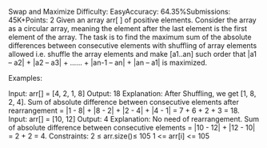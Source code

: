 Swap and Maximize
Difficulty: EasyAccuracy: 64.35%Submissions: 45K+Points: 2
Given an array arr[ ] of positive elements. Consider the array as a circular array, meaning the element after the last element is the first element of the array. The task is to find the maximum sum of the absolute differences between consecutive elements with shuffling of array elements allowed i.e. shuffle the array elements and make [a1..an] such order that  |a1 – a2| + |a2 – a3| + …… + |an-1 – an| + |an – a1| is maximized.

Examples:

Input: arr[] = [4, 2, 1, 8]
Output: 18
Explanation: After Shuffling, we get [1, 8, 2, 4]. Sum of absolute difference between consecutive elements after rearrangement = |1 - 8| + |8 - 2| + |2 - 4| + |4 - 1| = 7 + 6 + 2 + 3 = 18.
Input: arr[] = [10, 12]
Output: 4
Explanation: No need of rearrangement. Sum of absolute difference between consecutive elements = |10 - 12| + |12 - 10| = 2 + 2 = 4.
Constraints:
2 ≤ arr.size()≤ 105
1 <= arr[i] <= 105